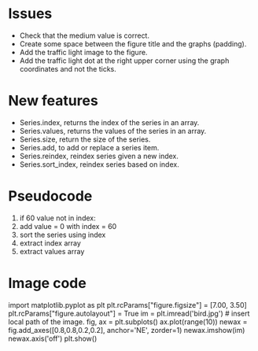 # Issues
* Check that the medium value is correct.
* Create some space between the figure title and the graphs (padding).
* Add the traffic light image to the figure.
* Add the traffic light dot at the right upper corner using the graph coordinates and not the ticks.

# New features
* Series.index, returns the index of the series in an array.
* Series.values, returns the values of the series in an array.
* Series.size, return the size of the series.
* Series.add, to add or replace a series item.
* Series.reindex, reindex series given a new index.
* Series.sort_index, reindex series based on index.

# Pseudocode
1. if 60 value not in index:
2. add value = 0 with index = 60
3. sort the series using index
4. extract index array
5. extract values array

# Image code
  import matplotlib.pyplot as plt
  plt.rcParams["figure.figsize"] = [7.00, 3.50]
  plt.rcParams["figure.autolayout"] = True
  im = plt.imread('bird.jpg') # insert local path of the image.
  fig, ax = plt.subplots()
  ax.plot(range(10))
  newax = fig.add_axes([0.8,0.8,0.2,0.2], anchor='NE', zorder=1)
  newax.imshow(im)
  newax.axis('off')
  plt.show()
